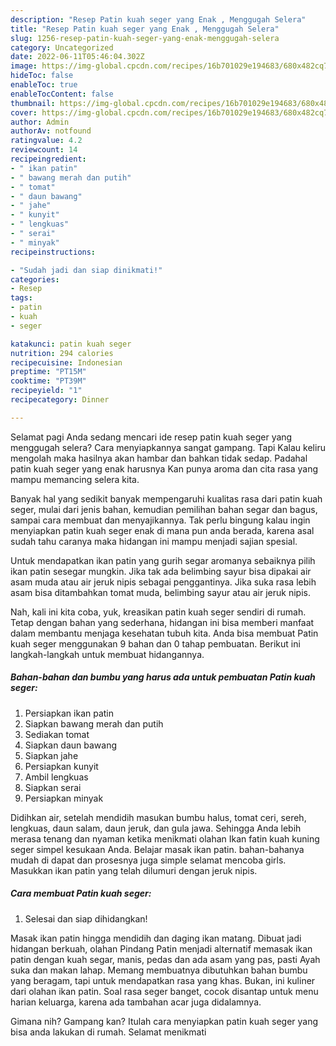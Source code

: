 ```yaml
---
description: "Resep Patin kuah seger yang Enak , Menggugah Selera"
title: "Resep Patin kuah seger yang Enak , Menggugah Selera"
slug: 1256-resep-patin-kuah-seger-yang-enak-menggugah-selera
category: Uncategorized
date: 2022-06-11T05:46:04.302Z
image: https://img-global.cpcdn.com/recipes/16b701029e194683/680x482cq70/patin-kuah-seger-foto-resep-utama.jpg
hideToc: false
enableToc: true
enableTocContent: false
thumbnail: https://img-global.cpcdn.com/recipes/16b701029e194683/680x482cq70/patin-kuah-seger-foto-resep-utama.jpg
cover: https://img-global.cpcdn.com/recipes/16b701029e194683/680x482cq70/patin-kuah-seger-foto-resep-utama.jpg
author: Admin
authorAv: notfound
ratingvalue: 4.2
reviewcount: 14
recipeingredient:
- " ikan patin"
- " bawang merah dan putih"
- " tomat"
- " daun bawang"
- " jahe"
- " kunyit"
- " lengkuas"
- " serai"
- " minyak"
recipeinstructions:

- "Sudah jadi dan siap dinikmati!"
categories:
- Resep
tags:
- patin
- kuah
- seger

katakunci: patin kuah seger 
nutrition: 294 calories
recipecuisine: Indonesian
preptime: "PT15M"
cooktime: "PT39M"
recipeyield: "1"
recipecategory: Dinner

---
```



Selamat pagi Anda sedang mencari ide resep patin kuah seger yang menggugah selera? Cara menyiapkannya sangat gampang. Tapi Kalau keliru mengolah maka hasilnya akan hambar dan bahkan tidak sedap. Padahal patin kuah seger yang enak harusnya Kan punya aroma dan cita rasa yang mampu memancing selera kita.


Banyak hal yang sedikit banyak mempengaruhi kualitas rasa dari patin kuah seger, mulai dari jenis bahan, kemudian pemilihan bahan segar dan bagus, sampai cara membuat dan menyajikannya. Tak perlu bingung kalau ingin menyiapkan patin kuah seger enak di mana pun anda berada, karena asal sudah tahu caranya maka hidangan ini mampu menjadi sajian spesial.

Untuk mendapatkan ikan patin yang gurih segar aromanya sebaiknya pilih ikan patin sesegar mungkin. Jika tak ada belimbing sayur bisa dipakai air asam muda atau air jeruk nipis sebagai penggantinya. Jika suka rasa lebih asam bisa ditambahkan tomat muda, belimbing sayur atau air jeruk nipis.


Nah, kali ini kita coba, yuk, kreasikan patin kuah seger sendiri di rumah. Tetap dengan bahan yang sederhana, hidangan ini bisa memberi manfaat dalam membantu menjaga kesehatan tubuh kita. Anda bisa membuat Patin kuah seger menggunakan 9 bahan dan 0 tahap pembuatan. Berikut ini langkah-langkah untuk membuat hidangannya.

<!--inarticleads1-->

##### Bahan-bahan dan bumbu yang harus ada untuk pembuatan Patin kuah seger:

1. Persiapkan  ikan patin
1. Siapkan  bawang merah dan putih
1. Sediakan  tomat
1. Siapkan  daun bawang
1. Siapkan  jahe
1. Persiapkan  kunyit
1. Ambil  lengkuas
1. Siapkan  serai
1. Persiapkan  minyak


Didihkan air, setelah mendidih masukan bumbu halus, tomat ceri, sereh, lengkuas, daun salam, daun jeruk, dan gula jawa. Sehingga Anda lebih merasa tenang dan nyaman ketika menikmati olahan Ikan fatin kuah kuning seger simpel kesukaan Anda. Belajar masak ikan patin. bahan-bahanya mudah di dapat dan prosesnya juga simple selamat mencoba girls. Masukkan ikan patin yang telah dilumuri dengan jeruk nipis. 

<!--inarticleads2-->

##### Cara membuat Patin kuah seger:


1. Selesai dan siap dihidangkan!

Masak ikan patin hingga mendidih dan daging ikan matang. Dibuat jadi hidangan berkuah, olahan Pindang Patin menjadi alternatif memasak ikan patin dengan kuah segar, manis, pedas dan ada asam yang pas, pasti Ayah suka dan makan lahap. Memang membuatnya dibutuhkan bahan bumbu yang beragam, tapi untuk mendapatkan rasa yang khas. Bukan, ini kuliner dari olahan ikan patin. Soal rasa seger banget, cocok disantap untuk menu harian keluarga, karena ada tambahan acar juga didalamnya. 

Gimana nih? Gampang kan? Itulah cara menyiapkan patin kuah seger yang bisa anda lakukan di rumah. Selamat menikmati
